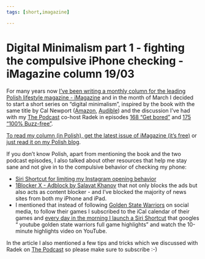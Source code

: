 ```yaml
---
tags: [short,imagazine]

---
```


# Digital Minimalism part 1 - fighting the compulsive iPhone checking - iMagazine column 19/03

For many years now [I’ve been writing a monthly column for the leading Polish lifestyle magazine - iMagazine](/tag/imagazine) and in the month of March I decided to start a short series on “digital minimalism”, inspired by the book with the same title by Cal Newport ([Amazon](https://www.amazon.com/dp/0525536515?tag=sliwinski-20), [Audible](https://www.audible.com/pd/B07LGF8TCJ?tag=sliwinski-20)) and the discussion I’ve had with my [The Podcast][p] co-host Radek in episodes [168 “Get bored”](https://sliwinski.com/thepodcast-168) and [175 “100% Buzz-free”](https://sliwinski.com/thepodcast-175).

[To read my column (in Polish), get the latest issue of iMagazine (it’s free)](https://imagazine.pl) or [just read it on my Polish blog](/pl/nowinki/).

If you don’t know Polish, apart from mentioning the book and the two podcast episodes, I also talked about other resources that help me stay sane and not give in to the compulsive behavior of checking my phone:

- [Siri Shortcut for limiting my Instagram opening behavior](https://www.icloud.com/shortcuts/ee194175022e44a8a491514c7f5596c7)
- [1Blocker X - Adblock by Salavat Khanov](https://itunes.apple.com/us/app/1blocker-x-adblock/id1365531024?mt=8) that not only blocks the ads but also acts as content blocker - and I’ve blocked the majority of news sites from both my iPhone and iPad.
- I mentioned that instead of following [Golden State Warriors](https://sliwinski.com/warriors) on social media, to follow their games I subscribed to the iCal calendar of their games and [every day in the morning I launch a Siri Shortcut](https://www.icloud.com/shortcuts/c6d541539b224598bf7d18310da49f4d) that googles “ youtube golden state warriors full game highlights” and watch the 10-minute highlights video on YouTube.

In the article I also mentioned a few tips and tricks which we discussed with Radek on [The Podcast][p] so please make sure to subscribe :-)

[n]: https://nozbe.com/?a=mike
[p]: https://thepodcast.fm/